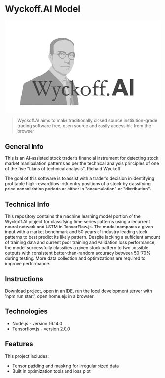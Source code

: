 # Wyckoff.AI Model

![alt text](https://github.com/AlexMGalvez/wyckoff-ai-website/blob/master/public/images/logo-large-light-min.png?raw=true)

> Wyckoff.AI aims to make traditionally closed source institution-grade trading software free, open source and easily accessible from the browser

## General Info
This is an AI-assisted stock trader’s financial instrument for detecting stock market manipulation patterns as per the technical analysis principles of one of the five "titans of technical analysis", Richard Wyckoff. 

The goal of this software is to assist with a trader’s decision in identifying profitable high-reward/low-risk entry positions of a stock by classifying price consolidation periods as either in "accumulation" or "distribution".

## Technical Info
This repository contains the machine learning model portion of the Wyckoff.AI project for classifying time series patterns using a recurrent neural network and LSTM in TensorFlow.js. The model compares a given input with a market benchmark and 50 years of industry leading stock patterns to best predict its likely pattern. Despite lacking a sufficient amount of training data and current poor training and validation loss performance, the model successfully classifies a given stock pattern to two possible outputs with consistent better-than-random accuracy between 50-70% during testing. More data collection and optimizations are required to improve performance.

## Instructions
Download project, open in an IDE, run the local development server with 'npm run start', open home.ejs in a browser.

## Technologies
* Node.js - version 16.14.0
* Tensorflow.js - version 2.0.0

## Features
This project includes:
* Tensor padding and masking for irregular sized data
* Built in optimization tools and loss plot

